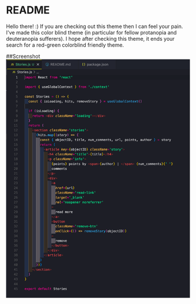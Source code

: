 # README
Hello there! :) 
If you are checking out this theme then I can feel your pain. I've made this color blind theme (in particular for fellow protanopia and deuteranopia sufferers). I hope after checking this theme, it ends your search for a red-green colorblind friendly theme. 

##Screenshot
![color-blind-theme-preview](https://github.com/goofygoobers/color-blind-vscode-theme/blob/main/images/code-preview.png)